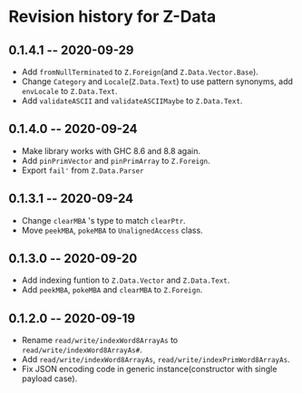 # Revision history for Z-Data

## 0.1.4.1  -- 2020-09-29

* Add `fromNullTerminated` to `Z.Foreign`(and `Z.Data.Vector.Base`).
* Change `Category` and `Locale`(`Z.Data.Text`) to use pattern synonyms, add `envLocale` to `Z.Data.Text`.
* Add `validateASCII` and `validateASCIIMaybe` to `Z.Data.Text`.

## 0.1.4.0  -- 2020-09-24

* Make library works with GHC 8.6 and 8.8 again.
* Add `pinPrimVector` and `pinPrimArray` to `Z.Foreign`.
* Export `fail'` from `Z.Data.Parser`

## 0.1.3.1  -- 2020-09-24

* Change `clearMBA` 's type to match `clearPtr`.
* Move `peekMBA`, `pokeMBA` to `UnalignedAccess` class.

## 0.1.3.0  -- 2020-09-20

* Add indexing funtion to `Z.Data.Vector` and `Z.Data.Text`.
* Add `peekMBA`, `pokeMBA` and `clearMBA` to `Z.Foreign`.

## 0.1.2.0  -- 2020-09-19

* Rename `read/write/indexWord8ArrayAs` to `read/write/indexWord8ArrayAs#`.
* Add `read/write/indexWord8ArrayAs`, `read/write/indexPrimWord8ArrayAs`.
* Fix JSON encoding code in generic instance(constructor with single payload case).


